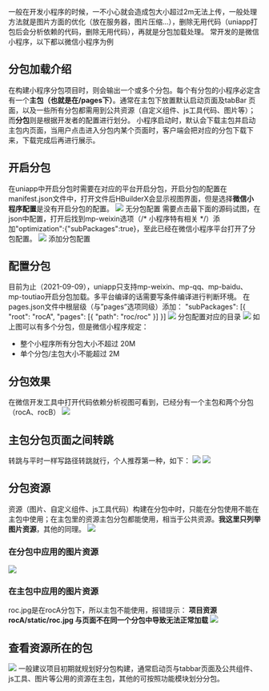 一般在开发小程序的时候，一不小心就会造成包大小超过2m无法上传，一般处理方法就是图片方面的优化（放在服务器，图片压缩…），删除无用代码（uniapp打包后会分析依赖的代码，删除无用代码），再就是分包加载处理。
常开发的是微信小程序，以下都以微信小程序为例
## 分包加载介绍
在构建小程序分包项目时，则会输出一个或多个分包。每个有分包的小程序必定含有一个**主包（也就是在/pages下）**。通常在主包下放置默认启动页面及tabBar 页面，以及一些所有分包都需用到公共资源（自定义组件、js工具代码、图片等）；而**分包**则是根据开发者的配置进行划分。
小程序启动时，默认会下载主包并启动主包内页面，当用户点击进入分包内某个页面时，客户端会把对应的分包下载下来，下载完成后再进行展示。
## 开启分包
在uniapp中开启分包时需要在对应的平台开启分包，开启分包的配置在manifest.json文件中，打开文件后HBuilderX会显示视图界面，但是选择**微信小程序配置**是没有开启分包的配置。
![](assets/【uniapp】小程序分包详解/1.png)
无分包配置
需要点击最下面的源码试图，在json中配置，打开后找到mp-weixin选项（/* 小程序特有相关 */）添加"optimization":{"subPackages":true}，至此已经在微信小程序平台打开了分包配置。
![](assets/【uniapp】小程序分包详解/2.png)
添加分包配置
## 配置分包
目前为止（2021-09-09），uniapp只支持mp-weixin、mp-qq、mp-baidu、mp-toutiao开启分包加载。多平台编译的话需要写条件编译进行判断环境。
在pages.json文件中根层级（与”pages”选项同级）添加：
"subPackages": [{     "root": "rocA",     "pages": [{         "path": "roc/roc"     }] }]
![](assets/【uniapp】小程序分包详解/3.png)
分包配置对应的目录
![](assets/【uniapp】小程序分包详解/4.png)
如上图可以有多个分包，但是微信小程序规定：

- 整个小程序所有分包大小不超过 20M
- 单个分包/主包大小不能超过 2M
## 分包效果
在微信开发工具中打开代码依赖分析视图可看到，已经分有一个主包和两个分包（rocA、rocB）
![](assets/【uniapp】小程序分包详解/5.png)
## 主包分包页面之间转跳
转跳与平时一样写路径转跳就行，个人推荐第一种，如下：
![](assets/【uniapp】小程序分包详解/6.png)
![](assets/【uniapp】小程序分包详解/7.png)
## 分包资源
资源（图片、自定义组件、js工具代码）构建在分包中时，只能在分包使用不能在主包中使用；在主包里的资源主包分包都能使用，相当于公共资源。**我这里只列举图片资源**，其他的同理。
![](assets/【uniapp】小程序分包详解/8.png)
### 在分包中应用的图片资源
![](assets/【uniapp】小程序分包详解/9.png)
### 在主包中应用的图片资源
roc.jpg是在rocA分包下，所以主包不能使用，报错提示：
**项目资源 rocA/static/roc.jpg 与页面不在同一个分包中导致无法正常加载**
![](assets/【uniapp】小程序分包详解/10.png)
## 查看资源所在的包
![](assets/【uniapp】小程序分包详解/11.png)
一般建议项目初期就规划好分包构建，通常启动页与tabbar页面及公共组件、js工具、图片等公用的资源在主包，其他的可按照功能模块划分分包。

